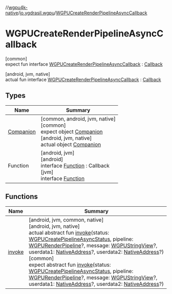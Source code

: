 //[wgpu4k-native](../../../index.md)/[io.ygdrasil.wgpu](../index.md)/[WGPUCreateRenderPipelineAsyncCallback](index.md)

# WGPUCreateRenderPipelineAsyncCallback

[common]\
expect fun interface [WGPUCreateRenderPipelineAsyncCallback](index.md) : [Callback](../../ffi/-callback/index.md)

[android, jvm, native]\
actual fun interface [WGPUCreateRenderPipelineAsyncCallback](index.md) : [Callback](../../ffi/-callback/index.md)

## Types

| Name | Summary |
|---|---|
| [Companion](-companion/index.md) | [common, android, jvm, native]<br>[common]<br>expect object [Companion](-companion/index.md)<br>[android, jvm, native]<br>actual object [Companion](-companion/index.md) |
| Function | [android, jvm]<br>[android]<br>interface [Function]([android]-function/index.md) : Callback<br>[jvm]<br>interface [Function]([jvm]-function/index.md) |

## Functions

| Name | Summary |
|---|---|
| [invoke](invoke.md) | [android, jvm, common, native]<br>[android, jvm, native]<br>actual abstract fun [invoke](invoke.md)(status: [WGPUCreatePipelineAsyncStatus](../-w-g-p-u-create-pipeline-async-status/index.md), pipeline: [WGPURenderPipeline](../-w-g-p-u-render-pipeline/index.md)?, message: [WGPUStringView](../-w-g-p-u-string-view/index.md)?, userdata1: [NativeAddress](../../ffi/-native-address/index.md)?, userdata2: [NativeAddress](../../ffi/-native-address/index.md)?)<br>[common]<br>expect abstract fun [invoke](invoke.md)(status: [WGPUCreatePipelineAsyncStatus](../-w-g-p-u-create-pipeline-async-status/index.md), pipeline: [WGPURenderPipeline](../-w-g-p-u-render-pipeline/index.md)?, message: [WGPUStringView](../-w-g-p-u-string-view/index.md)?, userdata1: [NativeAddress](../../ffi/-native-address/index.md)?, userdata2: [NativeAddress](../../ffi/-native-address/index.md)?) |